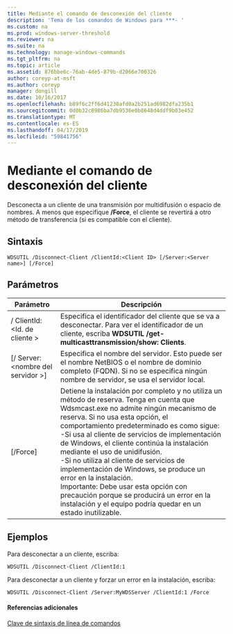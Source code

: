 ```yaml
---
title: Mediante el comando de desconexión del cliente
description: 'Tema de los comandos de Windows para ***- '
ms.custom: na
ms.prod: windows-server-threshold
ms.reviewer: na
ms.suite: na
ms.technology: manage-windows-commands
ms.tgt_pltfrm: na
ms.topic: article
ms.assetid: 876bbe6c-76ab-4de5-879b-d2066e700326
author: coreyp-at-msft
ms.author: coreyp
manager: dongill
ms.date: 10/16/2017
ms.openlocfilehash: b89f6c2ff6d41230afd0a2b251ad6982dfa235b1
ms.sourcegitcommit: 0d0b32c8986ba7db9536e0b8648d4ddf9b03e452
ms.translationtype: MT
ms.contentlocale: es-ES
ms.lasthandoff: 04/17/2019
ms.locfileid: "59841756"
---
```

# <a name="using-the-disconnect-client-command"></a>Mediante el comando de desconexión del cliente



Desconecta a un cliente de una transmisión por multidifusión o espacio de nombres. A menos que especifique **/Force**, el cliente se revertirá a otro método de transferencia (si es compatible con el cliente).

## <a name="syntax"></a>Sintaxis

```
WDSUTIL /Disconnect-Client /ClientId:<Client ID> [/Server:<Server name>] [/Force]
```

## <a name="parameters"></a>Parámetros

|Parámetro|Descripción|
|---------|-----------|
|/ ClientId:\<Id. de cliente >|Especifica el identificador del cliente que se va a desconectar. Para ver el identificador de un cliente, escriba **WDSUTIL /get-multicasttransmission/show: Clients**.|
|[/ Server:\<nombre del servidor >]|Especifica el nombre del servidor. Esto puede ser el nombre NetBIOS o el nombre de dominio completo (FQDN). Si no se especifica ningún nombre de servidor, se usa el servidor local.|
|[/Force]|Detiene la instalación por completo y no utiliza un método de reserva. Tenga en cuenta que Wdsmcast.exe no admite ningún mecanismo de reserva. Si no usa esta opción, el comportamiento predeterminado es como sigue:</br>-Si usa al cliente de servicios de implementación de Windows, el cliente continúa la instalación mediante el uso de unidifusión.</br>-Si no utiliza al cliente de servicios de implementación de Windows, se produce un error en la instalación.</br>Importante: Debe usar esta opción con precaución porque se producirá un error en la instalación y el equipo podría quedar en un estado inutilizable.|

## <a name="BKMK_examples"></a>Ejemplos

Para desconectar a un cliente, escriba:
```
WDSUTIL /Disconnect-Client /ClientId:1
```
Para desconectar a un cliente y forzar un error en la instalación, escriba:
```
WDSUTIL /Disconnect-Client /Server:MyWDSServer /ClientId:1 /Force
```

#### <a name="additional-references"></a>Referencias adicionales

[Clave de sintaxis de línea de comandos](command-line-syntax-key.md)